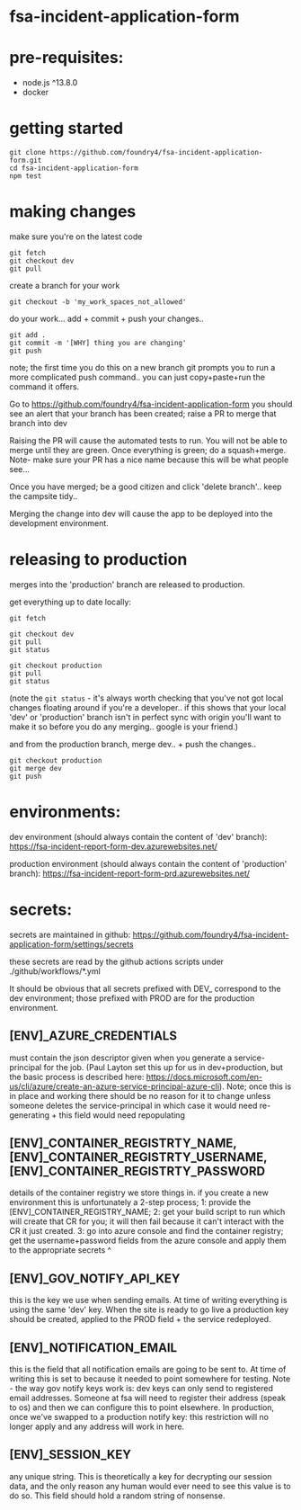 # fsa-incident-application-form

# pre-requisites:
* node.js ^13.8.0
* docker

# getting started
```
git clone https://github.com/foundry4/fsa-incident-application-form.git
cd fsa-incident-application-form
npm test
```

# making changes
make sure you're on the latest code
```
git fetch
git checkout dev
git pull
```

create a branch for your work
```
git checkout -b 'my_work_spaces_not_allowed'
```

do your work...
add + commit + push your changes..
```
git add .
git commit -m '[WHY] thing you are changing'
git push
```
note; the first time you do this on a new branch git prompts you to run a more complicated push command.. you can just copy+paste+run the command it offers.

Go to https://github.com/foundry4/fsa-incident-application-form
you should see an alert that your branch has been created; raise a PR to merge that branch into dev

Raising the PR will cause the automated tests to run. You will not be able to merge until they are green.
Once everything is green; do a squash+merge. Note- make sure your PR has a nice name because this will be what people see...

Once you have merged; be a good citizen and click 'delete branch'.. keep the campsite tidy..

Merging the change into dev will cause the app to be deployed into the development environment.

# releasing to production

merges into the 'production' branch are released to production.

get everything up to date locally:
```
git fetch

git checkout dev
git pull
git status

git checkout production
git pull
git status
```
(note the `git status` - it's always worth checking that you've not got local changes floating around if you're a developer.. if this shows that your local 'dev' or 'production' branch isn't in perfect sync with origin you'll want to make it so before you do any merging.. google is your friend.)

and from the production branch, merge dev.. + push the changes..

```
git checkout production
git merge dev
git push
```

# environments:

dev environment (should always contain the content of 'dev' branch): https://fsa-incident-report-form-dev.azurewebsites.net/

production environment (should always contain the content of 'production' branch): https://fsa-incident-report-form-prd.azurewebsites.net/

# secrets:

secrets are maintained in github: https://github.com/foundry4/fsa-incident-application-form/settings/secrets

these secrets are read by the github actions scripts under ./github/workflows/*.yml

It should be obvious that all secrets prefixed with DEV_ correspond to the dev environment; those prefixed with PROD are for the production environment.

## [ENV]_AZURE_CREDENTIALS
must contain the json descriptor given when you generate a service-principal for the job. (Paul Layton set this up for us in dev+production, but the basic process is described here: https://docs.microsoft.com/en-us/cli/azure/create-an-azure-service-principal-azure-cli). Note; once this is in place and working there should be no reason for it to change unless someone deletes the service-principal in which case it would need re-generating + this field would need repopulating

## [ENV]_CONTAINER_REGISTRTY_NAME,  [ENV]_CONTAINER_REGISTRTY_USERNAME, [ENV]_CONTAINER_REGISTRTY_PASSWORD

details of the container registry we store things in.
if you create a new environment this is unfortunately a 2-step process; 1: provide the [ENV]_CONTAINER_REGISTRY_NAME; 2: get your build script to run which will create that CR for you; it will then fail because it can't interact with the CR it just created. 3: go into azure console and find the container registry; get the username+password fields from the azure console and apply them to the appropriate secrets ^

## [ENV]_GOV_NOTIFY_API_KEY
this is the key we use when sending emails. At time of writing everything is using the same 'dev' key. When the site is ready to go live a production key should be created, applied to the PROD field + the service redeployed.

## [ENV]_NOTIFICATION_EMAIL
this is the field that all notification emails are going to be sent to. At time of writing this is set to <my email> because it needed to point somewhere for testing.
Note - the way gov notify keys work is: dev keys can only send to registered email addresses. Someone at fsa will need to register their address (speak to os) and then we can configure this to point elsewhere.
In production, once we've swapped to a production notify key: this restriction will no longer apply and any address will work in here.

## [ENV]_SESSION_KEY
any unique string. This is theoretically a key for decrypting our session data, and the only reason any human would ever need to see this value is to do so. This field should hold a random string of nonsense.
